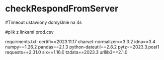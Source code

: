 # checkRespondFromServer

#Timeout ustawiony domyślnie na 4s

#plik z linkami prod.csv

requirments.txt:
certifi==2023.11.17
charset-normalizer==3.3.2
idna==3.4
numpy==1.26.2
pandas==2.1.3
python-dateutil==2.8.2
pytz==2023.3.post1
requests==2.31.0
six==1.16.0
tzdata==2023.3
urllib3==2.1.0
